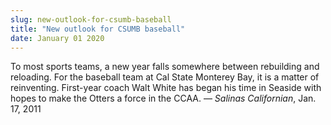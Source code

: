 ```yaml
---
slug: new-outlook-for-csumb-baseball
title: "New outlook for CSUMB baseball"
date: January 01 2020
---
```


<p>To most sports teams, a new year falls somewhere between rebuilding and reloading. For the baseball team at Cal State Monterey Bay, it is a matter of reinventing. First-year coach Walt White has began his time in Seaside with hopes to make the Otters a force in the CCAA. — <em>Salinas Californian</em>, Jan. 17, 2011
</p>

